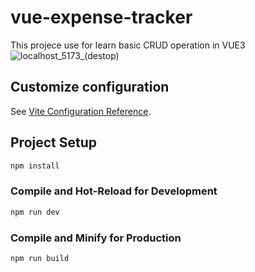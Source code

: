 # vue-expense-tracker

This projece use for learn basic CRUD operation in VUE3
![localhost_5173_(destop)](https://github.com/user-attachments/assets/b42f8b33-19eb-420e-b160-4f2b870df83c)

## Customize configuration

See [Vite Configuration Reference](https://vite.dev/config/).

## Project Setup

```sh
npm install
```

### Compile and Hot-Reload for Development

```sh
npm run dev
```

### Compile and Minify for Production

```sh
npm run build
```
